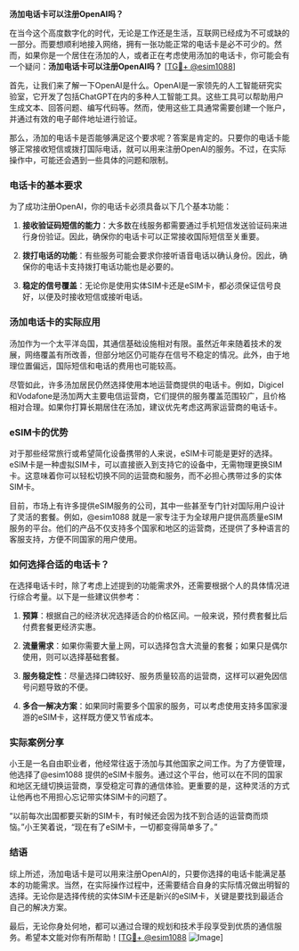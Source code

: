 **汤加电话卡可以注册OpenAI吗？**

在当今这个高度数字化的时代，无论是工作还是生活，互联网已经成为不可或缺的一部分。而要想顺利地接入网络，拥有一张功能正常的电话卡是必不可少的。然而，如果你是一个居住在汤加的人，或者正在考虑使用汤加的电话卡，你可能会有一个疑问：**汤加电话卡可以注册OpenAI吗？** [[TG💪+ @esim1088](https://t.me/s/esim1088)]

首先，让我们来了解一下OpenAI是什么。OpenAI是一家领先的人工智能研究实验室，它开发了包括ChatGPT在内的多种人工智能工具。这些工具可以帮助用户生成文本、回答问题、编写代码等。然而，使用这些工具通常需要创建一个账户，并通过有效的电子邮件地址进行验证。

那么，汤加的电话卡是否能够满足这个要求呢？答案是肯定的。只要你的电话卡能够正常接收短信或拨打国际电话，就可以用来注册OpenAI的服务。不过，在实际操作中，可能还会遇到一些具体的问题和限制。

### 电话卡的基本要求

为了成功注册OpenAI，你的电话卡必须具备以下几个基本功能：

1. **接收验证码短信的能力**：大多数在线服务都需要通过手机短信发送验证码来进行身份验证。因此，确保你的电话卡可以正常接收国际短信至关重要。
   
2. **拨打电话的功能**：有些服务可能会要求你接听语音电话以确认身份。因此，确保你的电话卡支持拨打电话功能也是必要的。

3. **稳定的信号覆盖**：无论你是使用实体SIM卡还是eSIM卡，都必须保证信号良好，以便及时接收短信或接听电话。

### 汤加电话卡的实际应用

汤加作为一个太平洋岛国，其通信基础设施相对有限。虽然近年来随着技术的发展，网络覆盖有所改善，但部分地区仍可能存在信号不稳定的情况。此外，由于地理位置偏远，国际短信和电话的费用也可能较高。

尽管如此，许多汤加居民仍然选择使用本地运营商提供的电话卡。例如，Digicel和Vodafone是汤加两大主要电信运营商，它们提供的服务覆盖范围较广，且价格相对合理。如果你打算长期居住在汤加，建议优先考虑这两家运营商的电话卡。

### eSIM卡的优势

对于那些经常旅行或希望简化设备携带的人来说，eSIM卡可能是更好的选择。eSIM卡是一种虚拟SIM卡，可以直接嵌入到支持它的设备中，无需物理更换SIM卡。这意味着你可以轻松切换不同的运营商和服务，而不必担心携带过多的实体SIM卡。

目前，市场上有许多提供eSIM服务的公司，其中一些甚至专门针对国际用户设计了灵活的套餐。例如，@esim1088 就是一家专注于为全球用户提供高质量eSIM服务的平台。他们的产品不仅支持多个国家和地区的运营商，还提供了多种语言的客服支持，方便不同国家的用户使用。

### 如何选择合适的电话卡？

在选择电话卡时，除了考虑上述提到的功能需求外，还需要根据个人的具体情况进行综合考量。以下是一些建议供参考：

1. **预算**：根据自己的经济状况选择适合的价格区间。一般来说，预付费套餐比后付费套餐更经济实惠。

2. **流量需求**：如果你需要大量上网，可以选择包含大流量的套餐；如果只是偶尔使用，则可以选择基础套餐。

3. **服务稳定性**：尽量选择口碑较好、服务质量较高的运营商，这样可以避免因信号问题导致的不便。

4. **多合一解决方案**：如果同时需要多个国家的服务，可以考虑使用支持多国家漫游的eSIM卡，这样既方便又节省成本。

### 实际案例分享

小王是一名自由职业者，他经常往返于汤加与其他国家之间工作。为了方便管理，他选择了@esim1088 提供的eSIM卡服务。通过这个平台，他可以在不同的国家和地区无缝切换运营商，享受稳定可靠的通信体验。更重要的是，这种灵活的方式让他再也不用担心忘记带实体SIM卡的问题了。

“以前每次出国都要买新的SIM卡，有时候还会因为找不到合适的运营商而烦恼。”小王笑着说，“现在有了eSIM卡，一切都变得简单多了。”

### 结语

综上所述，汤加电话卡是可以用来注册OpenAI的，只要你选择的电话卡能满足基本的功能需求。当然，在实际操作过程中，还需要结合自身的实际情况做出明智的选择。无论你是选择传统的实体SIM卡还是新兴的eSIM卡，关键是要找到最适合自己的解决方案。

最后，无论你身处何地，都可以通过合理的规划和技术手段享受到优质的通信服务。希望本文能对你有所帮助！[[TG💪+ @esim1088](https://t.me/s/esim1088) ![Image](https://i.postimg.cc/4NQfJmqS/Snipaste-2025-05-13-00-14-12.png)]